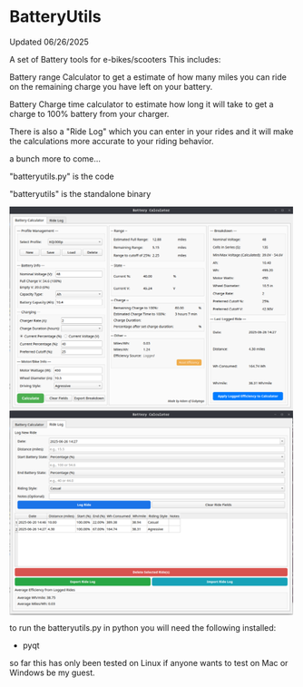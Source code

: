 # BatteryUtils

Updated 06/26/2025

A set of Battery tools for e-bikes/scooters This includes: 

Battery range Calculator to get a estimate of how many miles you can ride on the remaining charge you have left on your battery. 

Battery Charge time calculator to estimate how long it will take to get a charge to 100% battery from your charger. 

There is also a "Ride Log" which you can enter in your rides and it will make the calculations more accurate to your riding behavior. 

a bunch more to come...

"batteryutils.py" is the code

"batteryutils" is the standalone binary

<img align="center" width="500" src="https://github.com/Gobytego/BatteryUtils/blob/main/screenshot01.png">

<img align="center" width="500" src="https://github.com/Gobytego/BatteryUtils/blob/main/screenshot02.png">

to run the batteryutils.py in python you will need the following installed:
 - pyqt

so far this has only been tested on Linux if anyone wants to test on Mac or Windows be my guest.  

